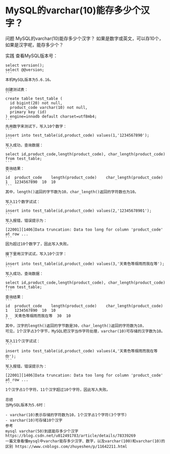 # MySQL的varchar(10)能存多少个汉字？
问题
MySQL的varchar(10)能存多少个汉字？
如果是数字或英文，可以存10个，如果是汉字呢，能存多少个？

实践
查看MySQL版本号：
````
select version();
select @@version;
```
本机MySQL版本为5.6.16。

创建测试表：
```
create table test_table (
  id bigint(20) not null,
  product_code varchar(10) not null,
  primary key (id)
) engine=innodb default charset=utf8mb4;
```
先用数字来测试下，写入10个数字：
```
insert into test_table(id,product_code) values(1,'1234567890');
```
写入成功，查询数据：
```
select id,product_code,length(product_code), char_length(product_code) from test_table;
```
查询结果：
```
id	product_code	length(product_code)	char_length(product_code)
1	1234567890	10	10
```
其中，length()返回的字节数为10，char_length()返回的字符数也为10。

写入11个数字试试：
```
insert into test_table(id,product_code) values(2,'12345678901');
```
写入报错，错误提示为：
```
[22001][1406]Data truncation: Data too long for column 'product_code' at row ...
```
因为超过10个数字了，因此写入失败。

接下里用汉字试试，写入10个汉字：
```
insert into test_table(id,product_code) values(3,'天青色等烟雨而我在等');
```
写入成功，查询数据：
```
select id,product_code,length(product_code), char_length(product_code) from test_table;
```
查询结果：
```
id	product_code	length(product_code)	char_length(product_code)
1	1234567890	10	10
3	天青色等烟雨而我在等	30	10
```
其中，汉字的length()返回的字节数是30，char_length()返回的字符数为10，
可见，1个汉字占3个字节，MySQL把汉字当作字符处理，varchar(10)可存储的汉字数为10。

写入11个汉字试试：
```
insert into test_table(id,product_code) values(4,'天青色等烟雨而我在等你');
```
写入报错，错误提示为：
```
[22001][1406]Data truncation: Data too long for column 'product_code' at row ...
```
1个汉字占1个字符，11个汉字超过10个字符，因此写入失败。

总结
当MySQL版本为5.6时：

- varchar(10)表示存储的字符数为10，1个汉字占1个字符(3个字节)
- varchar(10)可存储10个汉字
参考
mysql varchar(50)到底能存多少个汉字 https://blog.csdn.net/u012491783/article/details/78339269
一篇文章看懂mysql中varchar能存多少汉字、数字，以及varchar(100)和varchar(10)的区别 https://www.cnblogs.com/zhuyeshen/p/11642211.html
